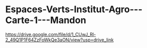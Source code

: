 # Espaces-Verts-Institut-Agro---Carte-1---Mandon
https://drive.google.com/file/d/1_CUwJ_Rl-2_49Q1P1F64ZzFoWkQe3aON/view?usp=drive_link

